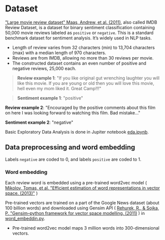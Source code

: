 # Dataset
["Large movie review dataset" Maas, Andrew, et al. (2011)](https://ai.stanford.edu/~amaas/data/sentiment/), also called IMDB Review Dataset, is a dataset for binary sentiment classification containing 50,000 movie reviews labeled as `positive` or `negative`. This is a standard benchmark dataset for sentiment analysis. It’s widely used in NLP tasks.

* Length of review varies from 32 characters (min) to 13,704 characters (max) with a median length of 970 characters.  
* Reviews are from IMDB, allowing no more than 30 reviews per movie.
* The constructed dataset contains an even number of positive and negative reviews, 25,000 each.

> **Review example 1**: "If you like original gut wrenching laughter you will like this movie. If you are young or old then you will love this movie, hell even my mom liked it. Great Camp!!!"

> **Sentiment example 1**: "positive"


**Review example 2**: "Encouraged by the positive comments about this film on here I was looking forward to watching this film. Bad mistake..."

**Sentiment example 2**: "negative"

Basic Exploratory Data Analysis is done in Jupiter notebook [eda.ipynb]().

## Data preprocessing and word embedding
Labels `negative` are coded to $0$, and labels `positive` are coded to $1$.

### Word embedding
Each review word is embedded using a pre-trained word2vec model ( [Mikolov, Tomas, et al. "Efficient estimation of word representations in vector space. (2013)"](https://arxiv.org/abs/1301.3781) )

Pre-trained vectors are trained on a part of the Google News dataset (about 100 billion words) and downloaded using Gensim API ( [Rehurek, R., & Sojka, P. "Gensim–python framework for vector space modelling. (2011)](https://radimrehurek.com/gensim/intro.html) ) in [word_embeddin.py]().
* Pre-trained word2vec model maps 3 million words into 300-dimensional vectors.





